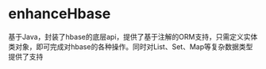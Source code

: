# enhanceHbase
基于Java，封装了hbase的底层api，提供了基于注解的ORM支持，只需定义实体类对象，即可完成对hbase的各种操作。同时对List、Set、Map等复杂数据类型提供了支持
